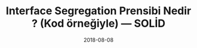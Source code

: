 ---
title: Interface Segregation Prensibi Nedir ? (Kod örneğiyle) — SOLİD
cover: ./single-responsibility-prensibi.png
link: https://gokhana.medium.com/interface-segregation-prensibi-nedir-kod-%C3%B6rne%C4%9Fiyle-soli%CC%87d-ac0fd6812ecf
date: 2018-08-08
description: Sorumlulukların hepsini tek bir arayüze toplamak yerine daha özelleştirilmiş birden fazla arayüz oluşturmayı tercih etmemizi söyleyen prensiptir...
tags: ['link','medium']
---